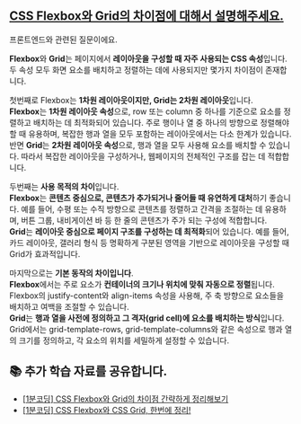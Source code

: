 ## [CSS Flexbox와 Grid의 차이점에 대해서 설명해주세요.](https://www.maeil-mail.kr/question/51)

프론트엔드와 관련된 질문이에요.

**Flexbox**와 **Grid**는 페이지에서 **레이아웃을 구성할 때 자주 사용되는 CSS 속성**입니다. 두 속성 모두 화면 요소를 배치하고 정렬하는 데에 사용되지만 몇가지 차이점이 존재합니다.

첫번째로 Flexbox는 **1차원 레이아웃이지만, Grid는 2차원 레이아웃**입니다.  
**Flexbox**는 **1차원 레이아웃 속성**으로, row 또는 column 중 하나를 기준으로 요소를 정렬하고 배치하는 데 최적화되어 있습니다. 주로 행이나 열 중 하나의 방향으로 정렬해야 할 때 유용하며, 복잡한 행과 열을 모두 포함하는 레이아웃에서는 다소 한계가 있습니다.  
반면 **Grid**는 **2차원 레이아웃 속성**으로, 행과 열을 모두 사용해 요소를 배치할 수 있습니다. 따라서 복잡한 레이아웃을 구성하거나, 웹페이지의 전체적인 구조를 잡는 데 적합합니다.

두번째는 **사용 목적의 차이**입니다.  
**Flexbox**는 **콘텐츠 중심으로, 콘텐츠가 추가되거나 줄어들 때 유연하게 대처**하기 좋습니다. 예를 들어, 수평 또는 수직 방향으로 콘텐츠를 정렬하고 간격을 조절하는 데 유용하며, 버튼 그룹, 내비게이션 바 등 한 줄의 콘텐츠가 주가 되는 구성에 적합합니다.  
**Grid**는 **레이아웃 중심으로 페이지 구조를 구성하는 데 최적화**되어 있습니다. 예를 들어, 카드 레이아웃, 갤러리 형식 등 명확하게 구분된 영역을 기반으로 레이아웃을 구성할 때 Grid가 효과적입니다.

마지막으로는 **기본 동작의 차이입니다**.  
**Flexbox**에서는 주로 요소가 **컨테이너의 크기나 위치에 맞춰 자동으로 정렬**됩니다. Flexbox의 justify-content와 align-items 속성을 사용해, 주 축 방향으로 요소들을 배치하고 여백을 조절할 수 있습니다.  
**Grid**는 **행과 열을 사전에 정의하고 그 격자(grid cell)에 요소를 배치하는 방식**입니다. Grid에서는 grid-template-rows, grid-template-columns와 같은 속성으로 행과 열의 크기를 정의하고, 각 요소의 위치를 세밀하게 설정할 수 있습니다.

## 📚 추가 학습 자료를 공유합니다.

- [[1분코딩] CSS Flexbox와 Grid의 차이점 간략하게 정리해보기](https://www.youtube.com/watch?v=B1zuZDA4LOM)
- [[1분코딩] CSS Flexbox와 CSS Grid, 한번에 정리!](https://www.youtube.com/watch?v=eprXmC_j9A4)